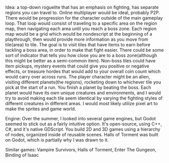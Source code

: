 Idea: a top-down roguelite that has an emphasis on fighting, has separate regions you can travel to. Online multiplayer would be ideal, probably P2P. There would be progression for the character outside of the main gameplay loop.
That loop would consist of traveling to a specific area on the region map, then navigating each area until you reach a boss zone. Each region map would be a grid which would be nondescript at the beginning of a playthrough, then would provide
more information as you move from tile(area) to tile. The goal is to visit tiles that have items to earn before tackling a boss area, in order to make that fight easier. There could be some sort of indicator that tells you 
how close you are to a boss zone(although this might be better as a semi-common item). Non-boss tiles could have item pickups, mystery events that could give you positive or negative effects, or treasure hordes that would add 
to your overall coin count which would carry over across runs. The player character might be an alien, visiting different planets(the regions), rocketing down to whichever tile you pick at the start of a run. You finish 
a planet by beating the boss. Each planet would have its own unique creatures and environments, and I would try to avoid making each tile seem identical by varying the fighting styles of different creatures in 
different areas. I would most likely utilize pixel art to make the sprites and game world.

Engine: Over the summer, I looked into several game engines, but Godot seemed to stick out as a fairly intuitive option. It's open-source, using C++, C#, and it's native GDScript. You build 2D and 3D games using a hierarchy of nodes, organized inside of reusable scenes. Halls of Torment was built on Godot, which is partially why I was drawn to it. 

Similar games: Vampire Survivors, Halls of Torment, Enter The Gungeon, Binding of Isaac
